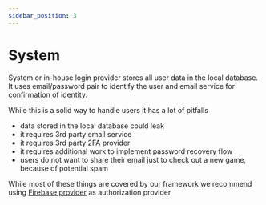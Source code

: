```yaml
---
sidebar_position: 3
---
```


# System

System or in-house login provider stores all user data in the local database. It uses email/password pair to identify the
user and email service for confirmation of identity.

While this is a solid way to handle users it has a lot of pitfalls

- data stored in the local database could leak
- it requires 3rd party email service
- it requires 3rd party 2FA provider
- it requires additional work to implement password recovery flow
- users do not want to share their email just to check out a new game, because of potential spam

While most of these things are covered by our framework we recommend using [Firebase provider](/api/authorization/firebase/) as
authorization provider


